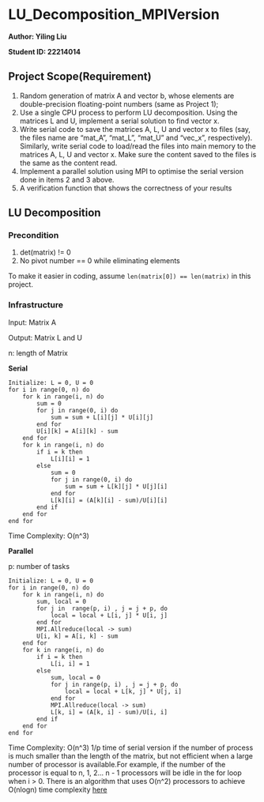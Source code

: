 # LU_Decomposition_MPIVersion

**Author: Yiling Liu**

**Student ID: 22214014**

## Project Scope(Requirement)

1. Random generation of matrix A and vector b, whose elements are double-precision floating-point numbers (same as Project 1);
2. Use a single CPU process to perform LU decomposition. Using the matrices L and U, implement a serial solution to find vector x.
3. Write serial code to save the matrices A, L, U and vector x to files (say, the files name are “mat_A”, “mat_L”, “mat_U” and “vec_x”, respectively). Similarly, write serial code to load/read the files into main memory to the matrices A, L, U and vector x. Make sure the content saved to the files is the same as the content read.
4. Implement a parallel solution using MPI to optimise the serial version done in items 2 and 3 above.
5. A verification function that shows the correctness of your results

## LU Decomposition

### Precondition

1. det(matrix) != 0
2. No pivot number == 0 while eliminating elements

To make it easier in coding, assume `len(matrix[0]) == len(matrix)` in this project.

### Infrastructure
Input: Matrix A

Output: Matrix L and U

n: length of Matrix

**Serial**

```
Initialize: L = 0, U = 0
for i in range(0, n) do
    for k in range(i, n) do
        sum = 0
        for j in range(0, i) do
            sum = sum + L[i][j] * U[i][j]
        end for
        U[i][k] = A[i][k] - sum
    end for
    for k in range(i, n) do
        if i = k then
            L[i][i] = 1
        else
            sum = 0
            for j in range(0, i) do
                sum = sum + L[k][j] * U[j][i]
            end for
            L[k][i] = (A[k][i] - sum)/U[i][i]
        end if
    end for
end for
```
Time Complexity: O(n^3)

**Parallel**

p: number of tasks
```
Initialize: L = 0, U = 0
for i in range(0, n) do
    for k in range(i, n) do
        sum, local = 0
        for j in  range(p, i) , j = j + p, do
            local = local + L[i, j] * U[i, j]
        end for
        MPI.Allreduce(local -> sum)
        U[i, k] = A[i, k] - sum
    end for
    for k in range(i, n) do
        if i = k then
            L[i, i] = 1
        else
            sum, local = 0
            for j in range(p, i) , j = j + p, do
                local = local + L[k, j] * U[j, i]
            end for
            MPI.Allreduce(local -> sum)
            L[k, i] = (A[k, i] - sum)/U[i, i]
        end if
    end for
end for
```
Time Complexity: O(n^3)
1/p time of serial version if the number of process is much smaller than the length of the matrix, but not efficient when a large number of processor is available.For example, if the number of the processor is equal to n, 1, 2... n - 1 processors will be idle in the for loop when i > 0. There is an algorithm that uses O(n^2) processors to achieve O(nlogn) time complexity [here](https://ieeexplore.ieee.org/document/143617)


